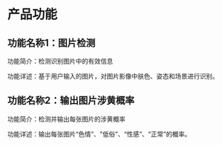 # 产品功能

## 功能名称1：图片检测

功能简介：检测识别图片中的有效信息

功能详述：基于用户输入的图片，对图片影像中肤色、姿态和场景进行识别。

## 功能名称2：输出图片涉黄概率

功能简介：检测并输出每张图片的涉黄概率

功能详述：输出每张图片“色情”、"低俗”、“性感”、“正常”的概率。

